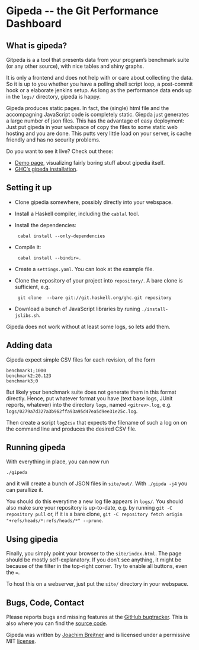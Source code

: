 Gipeda -- the Git Performance Dashboard
=======================================

What is gipeda?
---------------

Gitpeda is a a tool that presents data from your program’s benchmark suite (or
any other source), with nice tables and shiny graphs.


It is only a frontend and does not help with or care about collecting the data.
So it is up to you whether you have a polling shell script loop, a post-commit
hook or a elaborate jenkins setup. As long as the performance data ends up in
the `logs/` directory, gipeda is happy.

Gipeda produces static pages. In fact, the (single) html file and the
accompagning JavaScript code is completely static. Giepda just generates a
large number of json files. This has the advantage of easy deployment: Just put
gipeda in your webspace of copy the files to some static web hosting and you
are done. This putts very little load on your server, is cache friendly and has
no security problems.

Do you want to see it live? Check out these:

 * [Demo page], visualizing fairly boring stuff about gipedia itself.
 * [GHC’s gipeda installation].

[Demo page]: http://nomeata.github.io/gipeda/
[GHC’s gipeda installation]: https://perf.haskell.org/

Setting it up
-------------

 * Clone gipedia somewhere, possibly directly into your webspace.
 * Install a Haskell compiler, including the `cablal` tool.
 * Install the dependencies:

        cabal install --only-dependencies

 * Compile it:

        cabal install --bindir=.

 * Create a `settings.yaml`. You can look at the example file.
 * Clone the repository of your project into `repository/`. A bare clone is
   sufficient, e.g.

        git clone  --bare git://git.haskell.org/ghc.git repository

 * Download a bunch of JavaScript libraries by runing `./install-jslibs.sh`.	

Gipeda does not work without at least some logs, so lets add them.

Adding data
-----------

Gipeda expect simple CSV files for each revision, of the form

    benchmark1;1000
    benchmark2;20.123
    benchmark3;0

But likely your benchmark suite does not generate them in this format directly.
Hence, put whatever format you have (text base logs, JUnit reports, whatever)
into the directory `logs`, named `<gitrev>.log`, e.g.
`logs/0279a7d327a3b962ffa93a95d47ea5d9ee31e25c.log`.

Then create a script `log2csv` that expects the filename of such a log on on
the command line and produces the desired CSV file.

Running gipeda
--------------

With everything in place, you can now run

    ./gipeda

and it will create a bunch of JSON files in `site/out/`.  With `./gipda -j4`
you can parallize it.

You should do this everytime a new log file appears in `logs/`. You should also
make sure your repository is up-to-date, e.g. by running `git -C repository
pull` or, if it is a bare clone, `git -C repository fetch origin
"+refs/heads/*:refs/heads/*" --prune`.

Using gipedia
-------------

Finally, you simply point your browser to the `site/index.html`. The page
should be mostly self-explanatory. If you don’t see anything, it might be
because of the filter in the top-right corner. Try to enable all buttons, even
the `=`.

To host this on a webserver, just put the `site/` directory in your webspace.

Bugs, Code, Contact
-------------------

Please reports bugs and missing features at the [GitHub bugtracker]. This is
also where you can find the [source code].

Gipeda was written by [Joachim Breitner] and is licensed under a permissive MIT
[license].

[GitHub bugtracker]: https://github.com/nomeata/gipeda/issues
[source code]: https://github.com/nomeata/gipeda
[Joachim Breitner]: http://www.joachim-breitner.de/
[license]: https://github.com/nomeata/gipeda/blob/LICENSE
